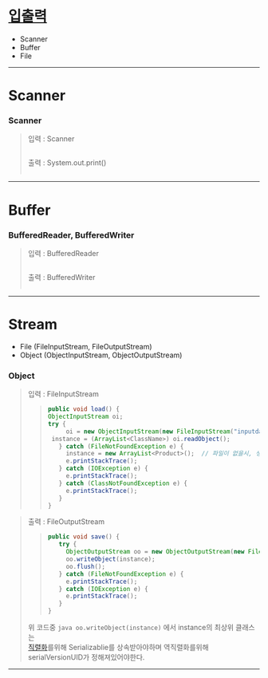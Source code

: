 # [입출력](https://malangdidoo.tistory.com/pages/java)

* Scanner
* Buffer
* File

---
# Scanner
### Scanner

>입력 : Scanner
>
>>```java
>>
>>```
>출력 : System.out.print()
>
>>```java
>>
>>```

---

# Buffer
### BufferedReader, BufferedWriter

>입력 : BufferedReader
>
>>```java
>>
>>```
>출력 : BufferedWriter
>
>>```java
>>
>>```

---

# Stream
* File (FileInputStream, FileOutputStream)
* Object (ObjectInputStream, ObjectOutputStream)

### Object

>입력 : FileInputStream
>
>>```java
>>public void load() {
>> ObjectInputStream oi;
>> try {
>>  	oi = new ObjectInputStream(new FileInputStream("inputdata.dat"));
>> 	instance = (ArrayList<ClassName>) oi.readObject();
>>	  } catch (FileNotFoundException e) {
>>		instance = new ArrayList<Product>();  // 파일이 없을시, 생성자호출
>>		e.printStackTrace();
>>	  } catch (IOException e) {
>>	 	e.printStackTrace();
>>	  } catch (ClassNotFoundException e) {
>>		e.printStackTrace();
>>	  }
>>}
>>```

>출력 : FileOutputStream
>
>>```java
>>public void save() {
>>	  try {
>>  	ObjectOutputStream oo = new ObjectOutputStream(new FileOutputStream("data.dat"));
>>		oo.writeObject(instance);      
>>	 	oo.flush();
>>	  } catch (FileNotFoundException e) {
>>  	e.printStackTrace();
>>	  } catch (IOException e) {
>>  	e.printStackTrace();
>>	  }
>>}
>>```
>위 코드중 ```java oo.writeObject(instance)``` 에서 instance의 최상위 클래스는 </br>
>[직렬화]()를위해 Serializablie를 상속받아야하며 역직렬화를위해 serialVersionUID가 정해져있어야한다.

---
